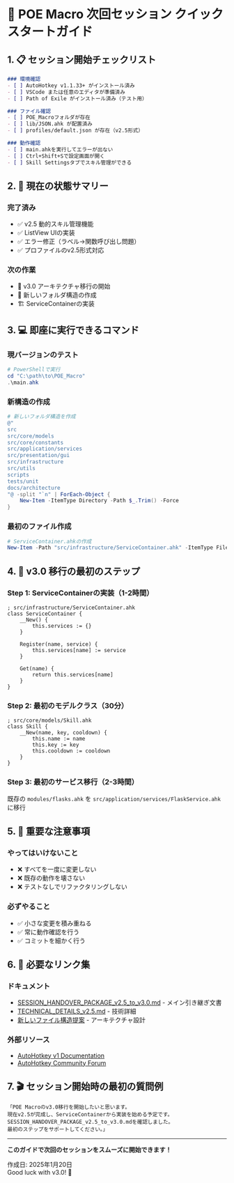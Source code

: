 # 🚀 POE Macro 次回セッション クイックスタートガイド

## 1. 📋 セッション開始チェックリスト

```markdown
### 環境確認
- [ ] AutoHotkey v1.1.33+ がインストール済み
- [ ] VSCode または任意のエディタが準備済み
- [ ] Path of Exile がインストール済み（テスト用）

### ファイル確認
- [ ] POE_Macroフォルダが存在
- [ ] lib/JSON.ahk が配置済み
- [ ] profiles/default.json が存在（v2.5形式）

### 動作確認
- [ ] main.ahkを実行してエラーが出ない
- [ ] Ctrl+Shift+Sで設定画面が開く
- [ ] Skill Settingsタブでスキル管理ができる
```

## 2. 🎯 現在の状態サマリー

### 完了済み
- ✅ v2.5 動的スキル管理機能
- ✅ ListView UIの実装
- ✅ エラー修正（ラベル→関数呼び出し問題）
- ✅ プロファイルのv2.5形式対応

### 次の作業
- 🔄 v3.0 アーキテクチャ移行の開始
- 📁 新しいフォルダ構造の作成
- 🏗️ ServiceContainerの実装

## 3. 💻 即座に実行できるコマンド

### 現バージョンのテスト
```powershell
# PowerShellで実行
cd "C:\path\to\POE_Macro"
.\main.ahk
```

### 新構造の作成
```powershell
# 新しいフォルダ構造を作成
@"
src
src/core/models
src/core/constants
src/application/services
src/presentation/gui
src/infrastructure
src/utils
scripts
tests/unit
docs/architecture
"@ -split "`n" | ForEach-Object { 
    New-Item -ItemType Directory -Path $_.Trim() -Force 
}
```

### 最初のファイル作成
```powershell
# ServiceContainer.ahkの作成
New-Item -Path "src/infrastructure/ServiceContainer.ahk" -ItemType File
```

## 4. 🔨 v3.0 移行の最初のステップ

### Step 1: ServiceContainerの実装（1-2時間）
```autohotkey
; src/infrastructure/ServiceContainer.ahk
class ServiceContainer {
    __New() {
        this.services := {}
    }
    
    Register(name, service) {
        this.services[name] := service
    }
    
    Get(name) {
        return this.services[name]
    }
}
```

### Step 2: 最初のモデルクラス（30分）
```autohotkey
; src/core/models/Skill.ahk
class Skill {
    __New(name, key, cooldown) {
        this.name := name
        this.key := key
        this.cooldown := cooldown
    }
}
```

### Step 3: 最初のサービス移行（2-3時間）
既存の `modules/flasks.ahk` を `src/application/services/FlaskService.ahk` に移行

## 5. 📝 重要な注意事項

### やってはいけないこと
- ❌ すべてを一度に変更しない
- ❌ 既存の動作を壊さない
- ❌ テストなしでリファクタリングしない

### 必ずやること
- ✅ 小さな変更を積み重ねる
- ✅ 常に動作確認を行う
- ✅ コミットを細かく行う

## 6. 🔗 必要なリンク集

### ドキュメント
- [SESSION_HANDOVER_PACKAGE_v2.5_to_v3.0.md](#) - メイン引き継ぎ文書
- [TECHNICAL_DETAILS_v2.5.md](#) - 技術詳細
- [新しいファイル構造提案](#) - アーキテクチャ設計

### 外部リソース
- [AutoHotkey v1 Documentation](https://www.autohotkey.com/docs/v1/)
- [AutoHotkey Community Forum](https://www.autohotkey.com/boards/)

## 7. 🎬 セッション開始時の最初の質問例

```
「POE Macroのv3.0移行を開始したいと思います。
現在v2.5が完成し、ServiceContainerから実装を始める予定です。
SESSION_HANDOVER_PACKAGE_v2.5_to_v3.0.mdを確認しました。
最初のステップをサポートしてください。」
```

---

**このガイドで次回のセッションをスムーズに開始できます！**

作成日: 2025年1月20日  
Good luck with v3.0! 🚀